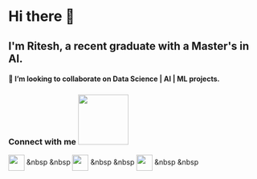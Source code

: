 
<!-- [![MoronSlayer's github stats](https://github-readme-stats.vercel.app/api?username=MoronSlayer)](https://github.com/MoronSlayer) -->

                 
# Hi there 👋 

## I'm Ritesh, a recent graduate with a Master's in AI.     

#### 👯 I’m looking to collaborate on Data Science | AI | ML projects.
                    
### Connect with me <img src='https://raw.githubusercontent.com/ShahriarShafin/ShahriarShafin/main/Assets/handshake.gif' width="100px"> 
<a href = 'https://www.linkedin.com/in/ritesh-1137'> <img width = '32px' align= 'center' src="https://raw.githubusercontent.com/rahulbanerjee26/githubAboutMeGenerator/main/icons/linked-in-alt.svg"/></a> &nbsp &nbsp 
<a href = 'https://www.twitter.com/AmalgamOfChaos'> <img width = '32px' align= 'center' src="https://raw.githubusercontent.com/rahulbanerjee26/githubAboutMeGenerator/main/icons/twitter.svg"/></a> &nbsp &nbsp 
<a href = 'https://medium.com/@ritesh.panditi98'> <img width = '32px' align= 'center' src="https://raw.githubusercontent.com/rahulbanerjee26/githubAboutMeGenerator/main/icons/medium.svg"/></a> &nbsp &nbsp 

